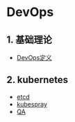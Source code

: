 # DevOps

## 1. 基础理论

- [DevOps定义](devops/basicknowledge.md)

## 2. kubernetes

- [etcd](kubernetes/etcd.md)
- [kubespray](kubernetes/kubespray.md)
- [QA](kubernetes/QA.md)



